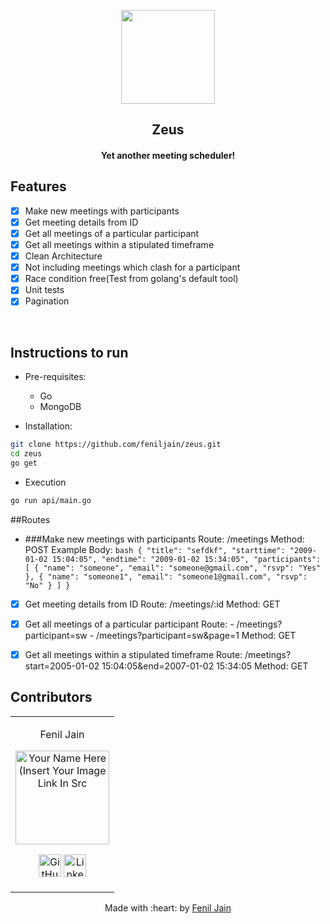 <p align="center">
<a href="https://dscvit.com">
	<img src="https://user-images.githubusercontent.com/30529572/60032255-cd613600-96c3-11e9-891f-c2e69c3ce96e.png" width=150px />
</a>
	<h2 align="center"> Zeus </h2>
	<h4 align="center"> Yet another meeting scheduler! <h4>
	</p>


## Features
- [X]  Make new meetings with participants
- [X]  Get meeting details from ID
- [X]  Get all meetings of a particular participant
- [X]  Get all meetings within a stipulated timeframe
- [X]  Clean Architecture
- [X]  Not including meetings which clash for a participant
- [X]  Race condition free(Test from golang's default tool)
- [X]  Unit tests
- [X]  Pagination

<br>


## Instructions to run

* Pre-requisites:
	- Go
	- MongoDB

* Installation:
```bash
git clone https://github.com/feniljain/zeus.git
cd zeus
go get
```

* Execution

```bash
go run api/main.go
```
##Routes
-  ###Make new meetings with participants
		Route:  /meetings
		Method: POST
		Example Body:
		```bash
		{
    "title": "sefdkf",
    "starttime": "2009-01-02 15:04:05",
    "endtime": "2009-01-02 15:34:05",
    "participants": [
        {
            "name": "someone",
            "email": "someone@gmail.com",
            "rsvp": "Yes"
        },
        {
            "name": "someone1",
            "email": "someone1@gmail.com",
            "rsvp": "No"
        }
    ]
}
		```
- [X]  Get meeting details from ID
		Route:  /meetings/:id
		Method: GET
- [X]  Get all meetings of a particular participant
		Route:
		 - /meetings?participant=sw
		 - /meetings?participant=sw&page=1
		Method: GET
- [X]  Get all meetings within a stipulated timeframe
		Route:  /meetings?start=2005-01-02 15:04:05&end=2007-01-02 15:34:05
		Method: GET


## Contributors

<table>
<tr align="center">


<td>

Fenil Jain

<p align="center">
<img src = "https://avatars2.githubusercontent.com/u/49019259?s=460&u=231aa9f5647e68a27939c49eb7e56cfc6412db3b&v=4" width="150" height="150" alt="Your Name Here (Insert Your Image Link In Src">
</p>
<p align="center">
<a href = "https://github.com/feniljain"><img src = "http://www.iconninja.com/files/241/825/211/round-collaboration-social-github-code-circle-network-icon.svg" width="36" height = "36" alt="GitHub"/></a>
<a href = "https://www.linkedin.com/in/fenil-jain-b3711117b">
<img src = "http://www.iconninja.com/files/863/607/751/network-linkedin-social-connection-circular-circle-media-icon.svg" width="36" height="36" alt="LinkedIn"/>
</a>
</p>
</td>

</tr>
  </table>

<p align="center">
	Made with :heart: by <a href="https://github.com/feniljain">Fenil Jain</a>
</p>

